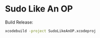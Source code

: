 Sudo Like An OP
===============

Build Release:
```bash
xcodebuild -project SudoLikeAnOP.xcodeproj
```
